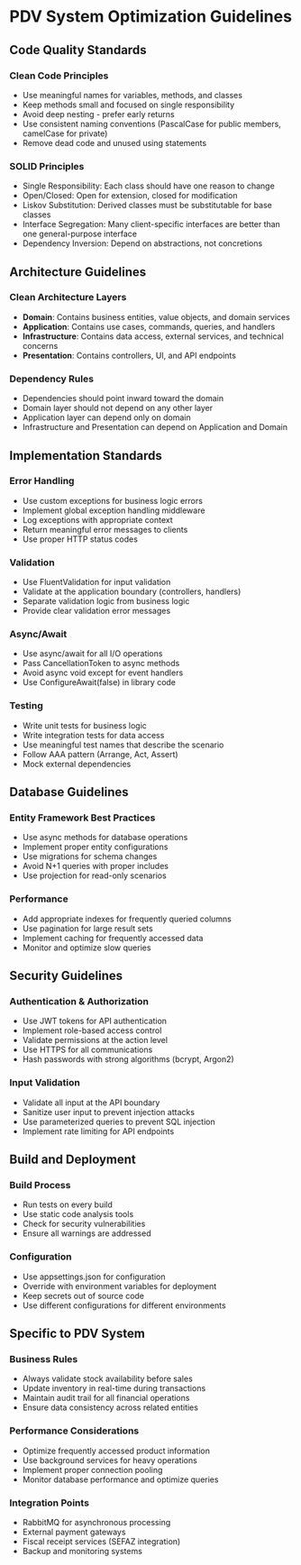 # PDV System Optimization Guidelines

## Code Quality Standards

### Clean Code Principles
- Use meaningful names for variables, methods, and classes
- Keep methods small and focused on single responsibility
- Avoid deep nesting - prefer early returns
- Use consistent naming conventions (PascalCase for public members, camelCase for private)
- Remove dead code and unused using statements

### SOLID Principles
- Single Responsibility: Each class should have one reason to change
- Open/Closed: Open for extension, closed for modification
- Liskov Substitution: Derived classes must be substitutable for base classes
- Interface Segregation: Many client-specific interfaces are better than one general-purpose interface
- Dependency Inversion: Depend on abstractions, not concretions

## Architecture Guidelines

### Clean Architecture Layers
- **Domain**: Contains business entities, value objects, and domain services
- **Application**: Contains use cases, commands, queries, and handlers
- **Infrastructure**: Contains data access, external services, and technical concerns
- **Presentation**: Contains controllers, UI, and API endpoints

### Dependency Rules
- Dependencies should point inward toward the domain
- Domain layer should not depend on any other layer
- Application layer can depend only on domain
- Infrastructure and Presentation can depend on Application and Domain

## Implementation Standards

### Error Handling
- Use custom exceptions for business logic errors
- Implement global exception handling middleware
- Log exceptions with appropriate context
- Return meaningful error messages to clients
- Use proper HTTP status codes

### Validation
- Use FluentValidation for input validation
- Validate at the application boundary (controllers, handlers)
- Separate validation logic from business logic
- Provide clear validation error messages

### Async/Await
- Use async/await for all I/O operations
- Pass CancellationToken to async methods
- Avoid async void except for event handlers
- Use ConfigureAwait(false) in library code

### Testing
- Write unit tests for business logic
- Write integration tests for data access
- Use meaningful test names that describe the scenario
- Follow AAA pattern (Arrange, Act, Assert)
- Mock external dependencies

## Database Guidelines

### Entity Framework Best Practices
- Use async methods for database operations
- Implement proper entity configurations
- Use migrations for schema changes
- Avoid N+1 queries with proper includes
- Use projection for read-only scenarios

### Performance
- Add appropriate indexes for frequently queried columns
- Use pagination for large result sets
- Implement caching for frequently accessed data
- Monitor and optimize slow queries

## Security Guidelines

### Authentication & Authorization
- Use JWT tokens for API authentication
- Implement role-based access control
- Validate permissions at the action level
- Use HTTPS for all communications
- Hash passwords with strong algorithms (bcrypt, Argon2)

### Input Validation
- Validate all input at the API boundary
- Sanitize user input to prevent injection attacks
- Use parameterized queries to prevent SQL injection
- Implement rate limiting for API endpoints

## Build and Deployment

### Build Process
- Run tests on every build
- Use static code analysis tools
- Check for security vulnerabilities
- Ensure all warnings are addressed

### Configuration
- Use appsettings.json for configuration
- Override with environment variables for deployment
- Keep secrets out of source code
- Use different configurations for different environments

## Specific to PDV System

### Business Rules
- Always validate stock availability before sales
- Update inventory in real-time during transactions
- Maintain audit trail for all financial operations
- Ensure data consistency across related entities

### Performance Considerations
- Optimize frequently accessed product information
- Use background services for heavy operations
- Implement proper connection pooling
- Monitor database performance and optimize queries

### Integration Points
- RabbitMQ for asynchronous processing
- External payment gateways
- Fiscal receipt services (SEFAZ integration)
- Backup and monitoring systems